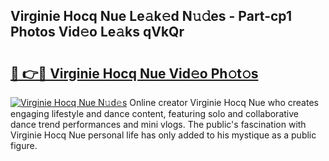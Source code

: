 ## Virginie Hocq Nue Le𝚊k𝚎d N𝚞𝚍es - Part-cp1 Photos Vid𝚎o Le𝚊ks qVkQr

# <h2><a href="http://fb7qcn.evod.top/?m=Virginie+Hocq+Nue">🔗 👉🔴 Virginie Hocq Nue Vid𝚎o Ph𝚘t𝚘s</a></h2>

[![Virginie Hocq Nue N𝚞d𝚎s](https://i.imgur.com/8V9OHl7.gif)](http://fb7qcn.evod.top/?m=Virginie+Hocq+Nue)
Online creator Virginie Hocq Nue who creates engaging lifestyle and dance content, featuring solo and collaborative dance trend performances and mini vlogs. The public's fascination with Virginie Hocq Nue personal life has only added to his mystique as a public figure. 
